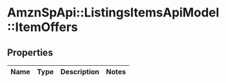 # AmznSpApi::ListingsItemsApiModel::ItemOffers

## Properties
Name | Type | Description | Notes
------------ | ------------- | ------------- | -------------

